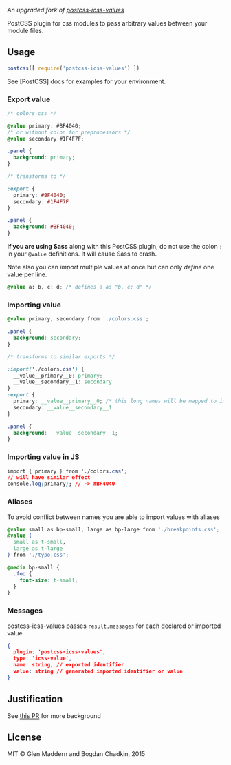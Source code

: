_An upgraded fork of [postcss-icss-values](https://www.npmjs.com/package/postcss-icss-values)_

PostCSS plugin for css modules to pass arbitrary values between your module files.

## Usage

```js
postcss([ require('postcss-icss-values') ])
```

See [PostCSS] docs for examples for your environment.

### Export value

```css
/* colors.css */

@value primary: #BF4040;
/* or without colon for preprocessors */
@value secondary #1F4F7F;

.panel {
  background: primary;
}

/* transforms to */

:export {
  primary: #BF4040;
  secondary: #1F4F7F
}

.panel {
  background: #BF4040;
}
```

**If you are using Sass** along with this PostCSS plugin, do not use the colon `:` in your `@value` definitions. It will cause Sass to crash.

Note also you can _import_ multiple values at once but can only _define_ one value per line.

```css
@value a: b, c: d; /* defines a as "b, c: d" */
```

### Importing value

```css
@value primary, secondary from './colors.css';

.panel {
  background: secondary;
}

/* transforms to similar exports */

:import('./colors.css') {
  __value__primary__0: primary;
  __value__secondary__1: secondary
}
:export {
  primary: __value__primary__0; /* this long names will be mapped to imports by your loader */
  secondary: __value__secondary__1
}

.panel {
  background: __value__secondary__1;
}
```

### Importing value in JS

```css
import { primary } from './colors.css';
// will have similar effect
console.log(primary); // -> #BF4040
```

### Aliases

To avoid conflict between names you are able to import values with aliases

```css
@value small as bp-small, large as bp-large from './breakpoints.css';
@value (
  small as t-small,
  large as t-large
) from './typo.css';

@media bp-small {
  .foo {
    font-size: t-small;
  }
}
```

### Messages

postcss-icss-values passes `result.messages` for each declared or imported value

```json
{
  plugin: 'postcss-icss-values',
  type: 'icss-value',
  name: string, // exported identifier
  value: string // generated imported identifier or value
}
```

## Justification

See [this PR](https://github.com/css-modules/css-modules-loader-core/pull/28) for more background

## License

MIT © Glen Maddern and Bogdan Chadkin, 2015
